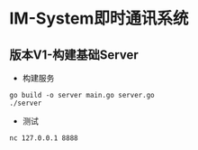 # IM-System即时通讯系统

## 版本V1-构建基础Server
- 构建服务
```shell
go build -o server main.go server.go
./server
```
- 测试
```shell
nc 127.0.0.1 8888
```

